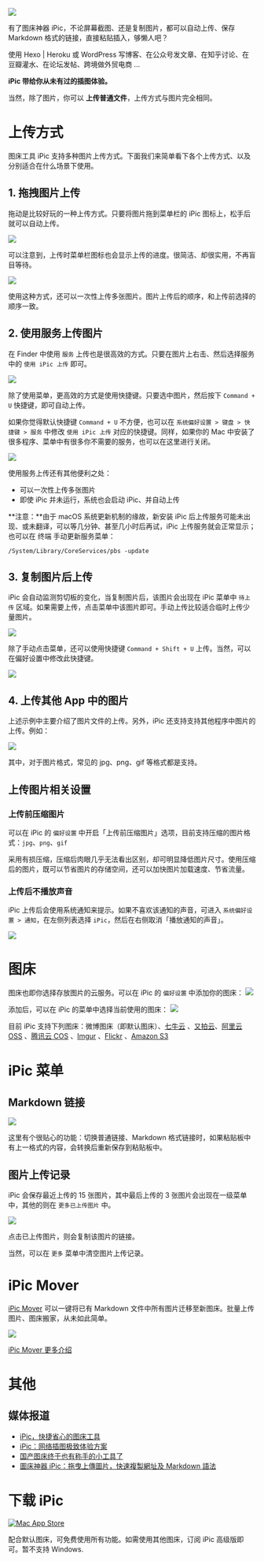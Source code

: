 [![](https://ps.toolinbox.net/ro6or.png)](https://itunes.apple.com/cn/app/id1101244278?ls=1&mt=12&at=1000lv4R&ct=iPic_home)

有了图床神器 iPic，不论屏幕截图、还是复制图片，都可以自动上传、保存 Markdown 格式的链接，直接粘贴插入，够懒人吧？

使用 Hexo | Heroku 或 WordPress 写博客、在公众号发文章、在知乎讨论、在豆瓣灌水、在论坛发帖、跨境做外贸电商 …

**iPic 带给你从未有过的插图体验。**

当然，除了图片，你可以 **上传普通文件**，上传方式与图片完全相同。

# 上传方式

图床工具 iPic 支持多种图片上传方式。下面我们来简单看下各个上传方式、以及分别适合在什么场景下使用。

## 1\. 拖拽图片上传

拖动是比较好玩的一种上传方式。只要将图片拖到菜单栏的 iPic 图标上，松手后就可以自动上传。

![](https://ww4.sinaimg.cn/large/006tKfTcgy1fewqw208xmg30j60aske8.gif)

可以注意到，上传时菜单栏图标也会显示上传的进度。很简洁、却很实用，不再盲目等待。

![](https://ww2.sinaimg.cn/large/006tKfTcgy1fewqweqbdrg3078014mxs.gif)

使用这种方式，还可以一次性上传多张图片。图片上传后的顺序，和上传前选择的顺序一致。

## 2\. 使用服务上传图片

在 Finder 中使用 `服务` 上传也是很高效的方式。只要在图片上右击、然后选择服务中的 `使用 iPic 上传` 即可。

![](https://ww4.sinaimg.cn/large/006tKfTcgy1fewqvt4svyg30j60asay7.gif)

除了使用菜单，更高效的方式是使用快捷键。只要选中图片，然后按下 `Command + U` 快捷键，即可自动上传。

如果你觉得默认快捷键 `Command + U` 不方便，也可以在 `系统偏好设置 > 键盘 > 快捷键 > 服务` 中修改 `使用 iPic 上传` 对应的快捷键。同样，如果你的 Mac 中安装了很多程序、菜单中有很多你不需要的服务，也可以在这里进行关闭。

![](https://ps.toolinbox.net/ogb9y.png)

使用服务上传还有其他便利之处：

*   可以一次性上传多张图片
*   即使 iPic 并未运行，系统也会启动 iPic、并自动上传

**注意：**由于 macOS 系统更新机制的缘故，新安装 iPic 后上传服务可能未出现、或未翻译，可以等几分钟、甚至几小时后再试，iPic 上传服务就会正常显示；也可以在 终端 手动更新服务菜单：

`/System/Library/CoreServices/pbs -update`

## 3\. 复制图片后上传

iPic 会自动监测剪切板的变化，当复制图片后，该图片会出现在 iPic 菜单中 `待上传` 区域。如果需要上传，点击菜单中该图片即可。手动上传比较适合临时上传少量图片。

![](https://ww2.sinaimg.cn/large/006tKfTcgy1fewqvevds5g30j60as7rz.gif)

除了手动点击菜单，还可以使用快捷键 `Command + Shift + U` 上传。当然，可以在偏好设置中修改此快捷键。

![](https://ps.toolinbox.net/3wcje.jpg)

## 4\. 上传其他 App 中的图片

上述示例中主要介绍了图片文件的上传。另外，iPic 还支持支持其他程序中图片的上传。例如：

![](https://ww1.sinaimg.cn/large/006tKfTcgy1fewra4cku6g30j60as7wh.gif)

其中，对于图片格式，常见的 jpg、png、gif 等格式都是支持。

## 上传图片相关设置

### 上传前压缩图片

可以在 iPic 的 `偏好设置` 中开启「上传前压缩图片」选项，目前支持压缩的图片格式：`jpg`、`png`、`gif`

采用有损压缩，压缩后肉眼几乎无法看出区别，却可明显降低图片尺寸。使用压缩后的图片，既可以节省图片的存储空间，还可以加快图片加载速度、节省流量。

### 上传后不播放声音

iPic 上传后会使用系统通知来提示。如果不喜欢该通知的声音，可进入 `系统偏好设置 > 通知`，在左侧列表选择 `iPic`，然后在右侧取消「播放通知的声音」。

![](https://ps.toolinbox.net/0a0rg.png)

# 图床

图床也即你选择存放图片的云服务。可以在 iPic 的 `偏好设置` 中添加你的图床：
![](https://ps.toolinbox.net/897l8.png)

添加后，可以在 iPic 的菜单中选择当前使用的图床：
![](https://ps.toolinbox.net/9cs4o.png)

目前 iPic 支持下列图床：微博图床（即默认图床）、[七牛云](https://toolinbox.net/iPic/AddQiniuImageHost.html) 、[又拍云](https://toolinbox.net/iPic/AddUpYunImageHost.html)、[阿里云 OSS](https://toolinbox.net/iPic/AddAliOSS.html) 、[腾讯云 COS](https://toolinbox.net/iPic/AddTencentCOS.html) 、[Imgur](https://imgur.com/) 、[Flickr](https://www.flickr.com/) 、[Amazon S3](https://toolinbox.net/iPic/AddS3.html)

# iPic 菜单

## Markdown 链接

![](https://ps.toolinbox.net/klqxf.png)

这里有个很贴心的功能：切换普通链接、Markdown 格式链接时，如果粘贴板中有上一格式的内容，会转换后重新保存到粘贴板中。

## 图片上传记录

iPic 会保存最近上传的 15 张图片，其中最后上传的 3 张图片会出现在一级菜单中，其他的则在 `更多已上传图片` 中。

![](https://ps.toolinbox.net/trluz.png)

点击已上传图片，则会复制该图片的链接。

当然，可以在 `更多` 菜单中清空图片上传记录。

# iPic Mover

[iPic Mover](https://itunes.apple.com/cn/app/id1183822957?ls=1&mt=12) 可以一键将已有 Markdown 文件中所有图片迁移至新图床。批量上传图片、图床搬家，从未如此简单。

![](https://ww2.sinaimg.cn/large/006y8lVagw1fajaszqardg30ia0bc4cp.gif)

[iPic Mover 更多介绍](https://toolinbox.net/iPic/iPicMover.html)

# 其他

## 媒体报道

*   [iPic，快捷省心的图床工具](https://sspai.com/34756)
*   [iPic：网络插图极致体验方案](http://www.waerfa.com/ipic)
*   [国产图床终于也有称手的小工具了](https://zhuanlan.zhihu.com/p/21486043)
*   [圖床神器 iPic：拖曳上傳圖片，快速複製網址及 Markdown 語法](https://free.com.tw/ipic/)

# 下载 iPic

[![Mac App Store](https://ps.toolinbox.net/0vsw5.jpg)](https://itunes.apple.com/cn/app/id1101244278?ls=1&mt=12&at=1000lv4R&ct=iPic_home)

配合默认图床，可免费使用所有功能。如需使用其他图床，订阅 iPic 高级版即可。暂不支持 Windows.

